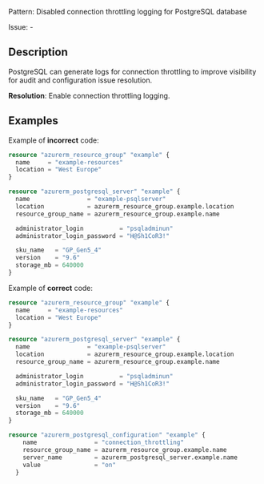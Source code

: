 Pattern: Disabled connection throttling logging for PostgreSQL database

Issue: -

## Description

PostgreSQL can generate logs for connection throttling to improve visibility for audit and configuration issue resolution.

**Resolution**: Enable connection throttling logging.

## Examples

Example of **incorrect** code:

```terraform
resource "azurerm_resource_group" "example" {
  name     = "example-resources"
  location = "West Europe"
}

resource "azurerm_postgresql_server" "example" {
  name                = "example-psqlserver"
  location            = azurerm_resource_group.example.location
  resource_group_name = azurerm_resource_group.example.name

  administrator_login          = "psqladminun"
  administrator_login_password = "H@Sh1CoR3!"

  sku_name   = "GP_Gen5_4"
  version    = "9.6"
  storage_mb = 640000
}
```

Example of **correct** code:

```terraform
resource "azurerm_resource_group" "example" {
  name     = "example-resources"
  location = "West Europe"
}

resource "azurerm_postgresql_server" "example" {
  name                = "example-psqlserver"
  location            = azurerm_resource_group.example.location
  resource_group_name = azurerm_resource_group.example.name

  administrator_login          = "psqladminun"
  administrator_login_password = "H@Sh1CoR3!"

  sku_name   = "GP_Gen5_4"
  version    = "9.6"
  storage_mb = 640000
}

resource "azurerm_postgresql_configuration" "example" {
	name                = "connection_throttling"
	resource_group_name = azurerm_resource_group.example.name
	server_name         = azurerm_postgresql_server.example.name
	value               = "on"
  }
```